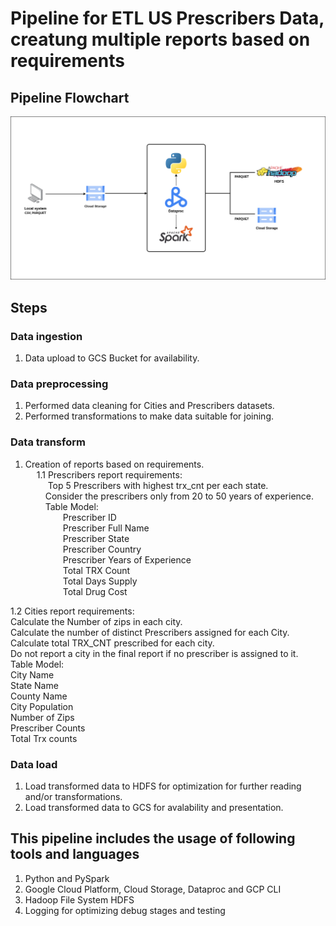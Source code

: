 # Pipeline for ETL US Prescribers Data, creatung multiple reports based on requirements

## Pipeline Flowchart
![Pipeline Flowchart](pipeline_flowchart.png "Pipeline Flowchart")

## Steps
### Data ingestion
1. Data upload to GCS Bucket for availability.  

### Data preprocessing
1. Performed data cleaning for Cities and Prescribers datasets.  
2. Performed transformations to make data suitable for joining.  

### Data transform
1. Creation of reports based on requirements.  
&emsp; 1.1 Prescribers report requirements:  
&emsp;&emsp;&nbsp; Top 5 Prescribers with highest trx_cnt per each state.  
&emsp;&emsp; Consider the prescribers only from 20 to 50 years of experience.  
&emsp;&emsp; Table Model:  
&emsp;&emsp;&emsp;&emsp; Prescriber ID  
&emsp;&emsp;&emsp;&emsp; Prescriber Full Name  
&emsp;&emsp;&emsp;&emsp; Prescriber State  
&emsp;&emsp;&emsp;&emsp; Prescriber Country  
&emsp;&emsp;&emsp;&emsp; Prescriber Years of Experience  
&emsp;&emsp;&emsp;&emsp; Total TRX Count  
&emsp;&emsp;&emsp;&emsp; Total Days Supply  
&emsp;&emsp;&emsp;&emsp; Total Drug Cost  

1.2 Cities report requirements:  
    Calculate the Number of zips in each city.  
    Calculate the number of distinct Prescribers assigned for each City.  
    Calculate total TRX_CNT prescribed for each city.  
    Do not report a city in the final report if no prescriber is assigned to it.  
    Table Model:  
       City Name  
       State Name  
       County Name  
       City Population  
       Number of Zips  
       Prescriber Counts  
       Total Trx counts  

### Data load
1. Load transformed data to HDFS for optimization for further reading and/or transformations.  
2. Load transformed data to GCS for avalability and presentation.  

## This pipeline includes the usage of following tools and languages  
1. Python and PySpark  
2. Google Cloud Platform, Cloud Storage, Dataproc and GCP CLI  
3. Hadoop File System HDFS  
4. Logging for optimizing debug stages and testing  
